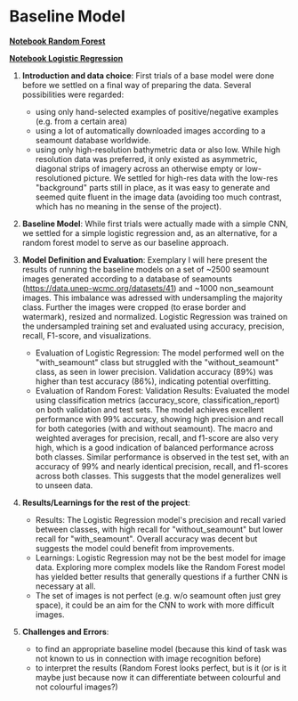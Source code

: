 # Baseline Model

**[Notebook Random Forest](baseline_model_RF.ipynb)**

**[Notebook Logistic Regression](baseline_model_LR.ipynb)**



1. **Introduction and data choice**: First trials of a base model were done before we settled on a final way of preparing the data. Several possibilities were regarded:
   - using only hand-selected examples of positive/negative examples (e.g. from a certain area)
   - using a lot of automatically downloaded images according to a seamount database worldwide.
   - using only high-resolution bathymetric data or also low.
While high resolution data was preferred, it only existed as asymmetric, diagonal strips of imagery across an otherwise empty or low-resolutioned picture. We settled for high-res data with the low-res "background" parts still in place, as it was easy to generate and seemed quite fluent in the image data (avoiding too much contrast, which has no meaning in the sense of the project).

2. **Baseline Model**: While first trials were actually made with a simple CNN, we settled for a simple logistic regression and, as an alternative, for a random forest model to serve as our baseline approach.

3. **Model Definition and Evaluation**: Exemplary I will here present the results of running the baseline models on a set of ~2500 seamount images generated according to a database of seamounts (https://data.unep-wcmc.org/datasets/41) and ~1000 non_seamount images. This imbalance was adressed with undersampling the majority class. Further the images were cropped (to erase border and watermark), resized and normalized. Logistic Regression was trained on the undersampled training set and evaluated using accuracy, precision, recall, F1-score, and visualizations.
   - Evaluation of Logistic Regression: The model performed well on the "with_seamount" class but struggled with the "without_seamount" class, as seen in lower precision. Validation accuracy (89%) was higher than test accuracy (86%), indicating potential overfitting.
   - Evaluation of Random Forest: Validation Results: Evaluated the model using classification metrics (accuracy_score, classification_report) on both validation and test sets. The model achieves excellent performance with 99% accuracy, showing high precision and recall for both categories (with and without seamount). The macro and weighted averages for precision, recall, and f1-score are also very high, which is a good indication of balanced performance across both classes. Similar performance is observed in the test set, with an accuracy of 99% and nearly identical precision, recall, and f1-scores across both classes. This suggests that the model generalizes well to unseen data.

5. **Results/Learnings for the rest of the project**:
   - Results: The Logistic Regression model's precision and recall varied between classes, with high recall for "without_seamount" but lower recall for "with_seamount". Overall accuracy was decent but suggests the model could benefit from improvements.
   - Learnings: Logistic Regression may not be the best model for image data. Exploring more complex models like the Random Forest model has yielded better results that generally questions if a further CNN is necessary at all.
   - The set of images is not perfect (e.g. w/o seamount often just grey space), it could be an aim for the CNN to work with more difficult images.

6. **Challenges and Errors**:
   - to find an appropriate baseline model (because this kind of task was not known to us in connection with image recognition before)
   - to interpret the results (Random Forest looks perfect, but is it (or is it maybe just because now it can differentiate between colourful and not colourful images?)
